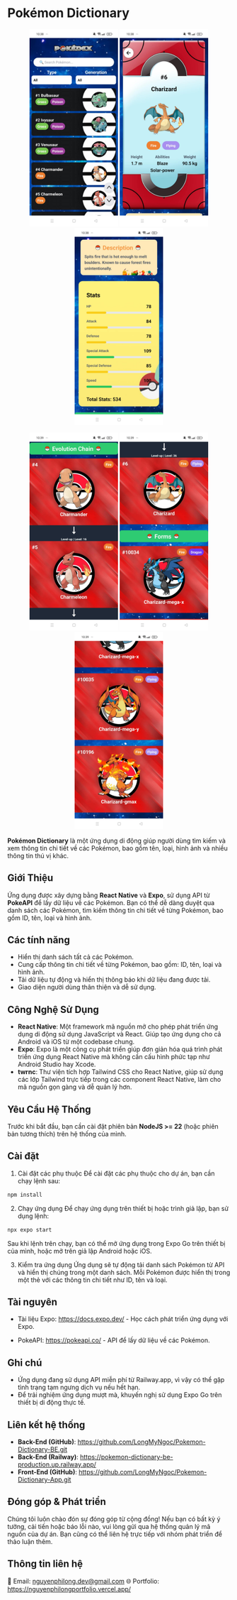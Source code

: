 # Pokémon Dictionary
<p align="center">
  <img src="assets/Home.png" alt="Home" width="200" style="display: inline-block;">
  <img src="assets/PokemonDetailCard.png" alt="PokemonDetailCard" width="200" style="display: inline-block;">
  <img src="assets/DescriptionStats.png" alt="DescriptionStats" width="200" style="display: inline-block;">
</p>
<p align="center">
  <img src="assets/EvolutionChain.png" alt="EvolutionChain" width="200" style="display: inline-block;">
  <img src="assets/EvolutionCard.png" alt="EvolutionCard" width="200" style="display: inline-block;">
  <img src="assets/Form.png" alt="Form" width="200" style="display: inline-block;">
</p>

**Pokémon Dictionary** là một ứng dụng di động giúp người dùng tìm kiếm và xem thông tin chi tiết về các Pokémon, bao gồm tên, loại, hình ảnh và nhiều thông tin thú vị khác.

## Giới Thiệu
Ứng dụng được xây dựng bằng **React Native** và **Expo**, sử dụng API từ **PokeAPI** để lấy dữ liệu về các Pokémon. Bạn có thể dễ dàng duyệt qua danh sách các Pokémon, tìm kiếm thông tin chi tiết về từng Pokémon, bao gồm ID, tên, loại và hình ảnh.

## Các tính năng
- Hiển thị danh sách tất cả các Pokémon.
- Cung cấp thông tin chi tiết về từng Pokémon, bao gồm: ID, tên, loại và hình ảnh.
- Tải dữ liệu tự động và hiển thị thông báo khi dữ liệu đang được tải.
- Giao diện người dùng thân thiện và dễ sử dụng.

## Công Nghệ Sử Dụng
- **React Native**: Một framework mã nguồn mở cho phép phát triển ứng dụng di động sử dụng JavaScript và React. Giúp tạo ứng dụng cho cả Android và iOS từ một codebase chung.
- **Expo**: Expo là một công cụ phát triển giúp đơn giản hóa quá trình phát triển ứng dụng React Native mà không cần cấu hình phức tạp như Android Studio hay Xcode.
- **twrnc**: Thư viện tích hợp Tailwind CSS cho React Native, giúp sử dụng các lớp Tailwind trực tiếp trong các component React Native, làm cho mã nguồn gọn gàng và dễ quản lý hơn.

## Yêu Cầu Hệ Thống
Trước khi bắt đầu, bạn cần cài đặt phiên bản **NodeJS >= 22** (hoặc phiên bản tương thích) trên hệ thống của mình.

## Cài đặt
1. Cài đặt các phụ thuộc
Để cài đặt các phụ thuộc cho dự án, bạn cần chạy lệnh sau:

```bash
npm install
```
2. Chạy ứng dụng
Để chạy ứng dụng trên thiết bị hoặc trình giả lập, bạn sử dụng lệnh:

```bash
npx expo start
```
Sau khi lệnh trên chạy, bạn có thể mở ứng dụng trong Expo Go trên thiết bị của mình, hoặc mở trên giả lập Android hoặc iOS.

3. Kiểm tra ứng dụng
Ứng dụng sẽ tự động tải danh sách Pokémon từ API và hiển thị chúng trong một danh sách. Mỗi Pokémon được hiển thị trong một thẻ với các thông tin chi tiết như ID, tên và loại.

## Tài nguyên
- Tài liệu Expo: https://docs.expo.dev/ - Học cách phát triển ứng dụng với Expo.

- PokeAPI: https://pokeapi.co/ - API để lấy dữ liệu về các Pokémon.

## Ghi chú
- Ứng dụng đang sử dụng API miễn phí từ Railway.app, vì vậy có thể gặp tình trạng tạm ngưng dịch vụ nếu hết hạn.
- Để trải nghiệm ứng dụng mượt mà, khuyến nghị sử dụng Expo Go trên thiết bị di động thực tế.

## Liên kết hệ thống
- **Back-End (GitHub)**: https://github.com/LongMyNgoc/Pokemon-Dictionary-BE.git
- **Back-End (Railway)**: https://pokemon-dictionary-be-production.up.railway.app/
- **Front-End (GitHub)**: https://github.com/LongMyNgoc/Pokemon-Dictionary-App.git

## Đóng góp & Phát triển
Chúng tôi luôn chào đón sự đóng góp từ cộng đồng! Nếu bạn có bất kỳ ý tưởng, cải tiến hoặc báo lỗi nào, vui lòng gửi qua hệ thống quản lý mã nguồn của dự án. Bạn cũng có thể liên hệ trực tiếp với nhóm phát triển để thảo luận thêm.

## Thông tin liên hệ
📧 Email: nguyenphilong.dev@gmail.com 
🌐 Portfolio: https://nguyenphilongportfolio.vercel.app/